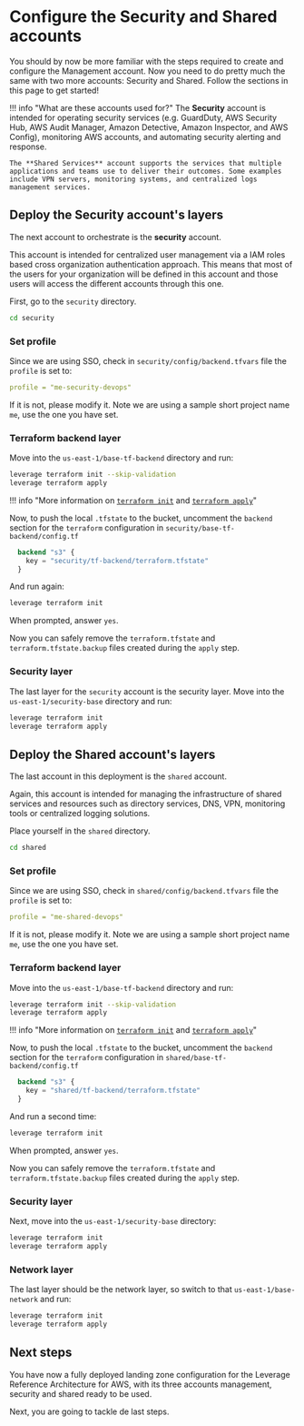 # Configure the Security and Shared accounts
You should by now be more familiar with the steps required to create and configure the Management account. Now you need to do pretty much the same with two more accounts: Security and Shared. Follow the sections in this page to get started!

!!! info "What are these accounts used for?"
    The **Security** account is intended for operating security services (e.g. GuardDuty, AWS Security Hub, AWS Audit Manager, Amazon Detective, Amazon Inspector, and AWS Config), monitoring AWS accounts, and automating security alerting and response.

    The **Shared Services** account supports the services that multiple applications and teams use to deliver their outcomes. Some examples include VPN servers, monitoring systems, and centralized logs management services.

## Deploy the Security account's layers
The next account to orchestrate is the **security** account.

This account is intended for centralized user management via a IAM roles based cross organization authentication approach. This means that most of the users for your organization will be defined in this account and those users will access the different accounts through this one.

First, go to the `security` directory.
``` bash
cd security
```

### Set profile

Since we are using SSO, check in `security/config/backend.tfvars` file the `profile` is set to:

```yaml
profile = "me-security-devops"
```

If it is not, please modify it. Note we are using a sample short project name `me`, use the one you have set.

### Terraform backend layer
Move into the `us-east-1/base-tf-backend` directory and run:
``` bash
leverage terraform init --skip-validation
leverage terraform apply
```
!!! info "More information on [`terraform init`](/user-guide/leverage-cli/reference/terraform#init) and [`terraform apply`](/user-guide/leverage-cli/reference/terraform#apply)"

Now, to push the local `.tfstate` to the bucket, uncomment the `backend` section for the `terraform` configuration in `security/base-tf-backend/config.tf`
``` terraform
  backend "s3" {
    key = "security/tf-backend/terraform.tfstate"
  }
```

And run again:
``` bash
leverage terraform init
```

When prompted, answer `yes`.

Now you can safely remove the `terraform.tfstate` and `terraform.tfstate.backup` files created during the `apply` step.

### Security layer
The last layer for the `security` account is the security layer. Move into the `us-east-1/security-base` directory and run:
``` bash
leverage terraform init
leverage terraform apply
```

## Deploy the Shared account's layers
The last account in this deployment is the `shared` account.

Again, this account is intended for managing the infrastructure of shared services and resources such as directory services, DNS, VPN, monitoring tools or centralized logging solutions.

Place yourself in the `shared` directory.
``` bash
cd shared
```

### Set profile

Since we are using SSO, check in `shared/config/backend.tfvars` file the `profile` is set to:

```yaml
profile = "me-shared-devops"
```

If it is not, please modify it. Note we are using a sample short project name `me`, use the one you have set.


### Terraform backend layer
Move into the `us-east-1/base-tf-backend` directory and run:
``` bash
leverage terraform init --skip-validation
leverage terraform apply
```
!!! info "More information on [`terraform init`](/user-guide/leverage-cli/reference/terraform#init) and [`terraform apply`](/user-guide/leverage-cli/reference/terraform#apply)"

Now, to push the local `.tfstate` to the bucket, uncomment the `backend` section for the `terraform` configuration in `shared/base-tf-backend/config.tf`
``` terraform
  backend "s3" {
    key = "shared/tf-backend/terraform.tfstate"
  }
```

And run a second time:
``` bash
leverage terraform init
```

When prompted, answer `yes`.

Now you can safely remove the `terraform.tfstate` and `terraform.tfstate.backup` files created during the `apply` step.

### Security layer
Next, move into the `us-east-1/security-base` directory:
``` bash
leverage terraform init
leverage terraform apply
```

### Network layer
The last layer should be the network layer, so switch to that `us-east-1/base-network` and run:
``` bash
leverage terraform init
leverage terraform apply
```

## Next steps
You have now a fully deployed landing zone configuration for the Leverage Reference Architecture for AWS, with its three accounts management, security and shared ready to be used.

Next, you are going to tackle de last steps.
